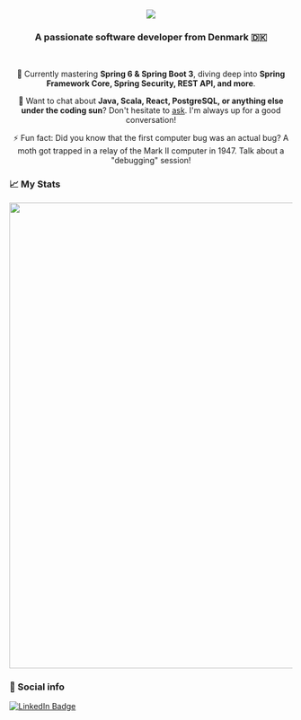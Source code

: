 <h1 align="center">
    <img src="https://readme-typing-svg.herokuapp.com/?font=Righteous&size=35&center=true&vCenter=true&width=500&height=70&duration=4000&lines=Hi+There!+👋;+I'm+Marouan+El+Haddad!;" />
</h1>

<h3 align="center">A passionate software developer from Denmark 🇩🇰</h3>

<br/>

<div align="center">
 

🌱 Currently mastering **Spring 6 & Spring Boot 3**, diving deep into **Spring Framework Core, Spring Security, REST API, and more**.

💬 Want to chat about **Java, Scala, React, PostgreSQL, or anything else under the coding sun**? Don't hesitate to [ask](https://github.com/Marouan-El-Haddad/Marouan-El-Haddad/issues). I'm always up for a good conversation!

⚡ Fun fact: Did you know that the first computer bug was an actual bug? A moth got trapped in a relay of the Mark II computer in 1947. Talk about a "debugging" session!

 </div>


### 📈 My Stats 
<img width="830" src="https://github-readme-activity-graph.vercel.app/graph?username=Marouan-El-Haddad&bg_color=21232a&color=a8eeff&line=61dafb&point=f0fcff&area=true&hide_border=false" />

### 🔗 Social info

<div id="badges">
    <a href="https://www.linkedin.com/in/marouan-el-haddad/">
    <img src="https://img.shields.io/badge/LinkedIn-blue?style=for-the-badge&logo=linkedin&logoColor=white" alt="LinkedIn Badge"/>
    </a>
</div>

<!--
**Marouan-El-Haddad/Marouan-El-Haddad** is a ✨ _special_ ✨ repository because its `README.md` (this file) appears on your GitHub profile.

Here are some ideas to get you started:

- 🔭 I’m currently working on ...
- 🌱 I’m currently learning ...
- 👯 I’m looking to collaborate on ...
- 🤔 I’m looking for help with ...
- 💬 Ask me about ...
- 📫 How to reach me: ...
- 😄 Pronouns: ...
- ⚡ Fun fact: ...
-->

